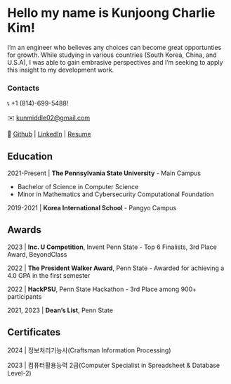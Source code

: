 # Hello my name is Kunjoong Charlie Kim!

I’m an engineer who believes any choices can become great opportunties for growth. While studying in various countries (South Korea, China, and U.S.A), I was able to gain embrasive perspectives and I’m seeking to apply this insight to my development work.


### Contacts
📞 +1 (814)-699-5488!

✉️ [kunmiddle02@gmail.com](mailto:kunmiddle02@gmail.com)

🔗 [Github](https://github.com/Charlie0921) | [LinkedIn](https://www.linkedin.com/in/kunjoong-kim/) | [Resume](https://drive.google.com/file/d/1rAmS8klHqtlr1hJ0BPOGws-nU4pEth-p/view?usp=sharing)

## Education

2021-Present | **The Pennsylvania State University** - Main Campus

- Bachelor of Science in Computer Science
- Minor in Mathematics and Cybersecurity Computational Foundation

2019-2021 | **Korea International School** - Pangyo Campus

## Awards

2023 | **Inc. U Competition**, Invent Penn State - Top 6 Finalists, 3rd Place Award, BeyondClass

2022 | **The President Walker Award**, Penn State - Awarded for achieving a 4.0 GPA in the first semester

2022 | **HackPSU**, Penn State Hackathon - 3rd Place among 900+ participants

2021, 2023 | **Dean’s List**, Penn State

## Certificates

2024 | 정보처리기능사(Craftsman Information Processing)

2023 | 컴퓨터활용능력 2급(Computer Specialist in Spreadsheet & Database Level-2)
<!--
**Charlie0921/Charlie0921** is a ✨ _special_ ✨ repository because its `README.md` (this file) appears on your GitHub profile.

Here are some ideas to get you started:

- 🔭 I’m currently working on ..

🌱 I’m currently learning Computer 
- 👯 I’m looking to collaborate on ...
- 🤔 I’m looking for help with ...
- 💬 Ask me about ...
- 📫 How to reach me: ...
- 😄 Pronouns: ...
- ⚡ Fun fact: ...
-->
